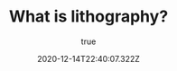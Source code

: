 ---
title: 'What is lithography?'
excerpt: 'Did you ever thought about how processors are made? Or how does it work inside? Today I will try to explain a little of these topics for you and speak about lithography, which is one of the concepts present in the making of all CPUs today.'
coverImage: 'https://thumbnails.luk3skyw4lker.com/api/thumbnail.png?title=What%20is%20**lithography**%3F&images=https://cdn-icons.flaticon.com/png/512/1582/premium/1582451.png?token=exp=1656810163~hmac=deaadc9c0c6553e77514fd2a96cce34a'
date: '2020-12-14T22:40:07.322Z'
author:
  name: Lucas Henrique
  picture: '/assets/blog/authors/luk3skyw4lker.jpg'
ogImage:
  url: 'https://thumbnails.luk3skyw4lker.com/api/thumbnail.png?title=What%20is%20**lithography**%3F&images=https://cdn-icons.flaticon.com/png/512/1582/premium/1582451.png?token=exp=1656810163~hmac=deaadc9c0c6553e77514fd2a96cce34a'
---